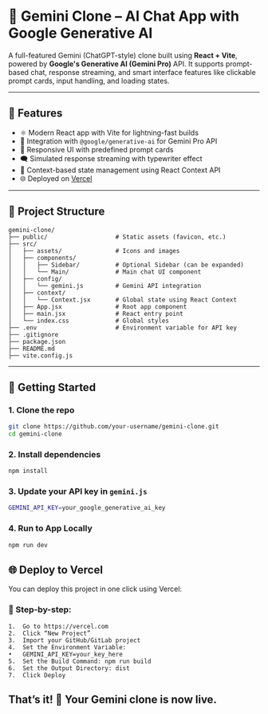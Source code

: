 # 🔮 Gemini Clone – AI Chat App with Google Generative AI

A full-featured Gemini (ChatGPT-style) clone built using **React + Vite**, powered by **Google's Generative AI (Gemini Pro)** API. It supports prompt-based chat, response streaming, and smart interface features like clickable prompt cards, input handling, and loading states.

---

## 🚀 Features

- ⚛️ Modern React app with Vite for lightning-fast builds
- 🧠 Integration with `@google/generative-ai` for Gemini Pro API
- 🎨 Responsive UI with predefined prompt cards
- 🗨️ Simulated response streaming with typewriter effect
- 💬 Context-based state management using React Context API
- 🌐 Deployed on [Vercel](https://vercel.com/)

---

## 📁 Project Structure
```text
gemini-clone/
├── public/                   # Static assets (favicon, etc.)
├── src/
│   ├── assets/               # Icons and images
│   ├── components/
│   │   ├── Sidebar/          # Optional Sidebar (can be expanded)
│   │   └── Main/             # Main chat UI component
│   ├── config/
│   │   └── gemini.js         # Gemini API integration
│   ├── context/
│   │   └── Context.jsx       # Global state using React Context
│   ├── App.jsx               # Root app component
│   ├── main.jsx              # React entry point
│   └── index.css             # Global styles
├── .env                      # Environment variable for API key
├── .gitignore
├── package.json
├── README.md
├── vite.config.js
```
---

## 🧪 Getting Started

### 1. Clone the repo

```bash
git clone https://github.com/your-username/gemini-clone.git
cd gemini-clone
```

### 2. Install dependencies

```bash
npm install
```
### 3. Update your API key in `gemini.js`

```bash
GEMINI_API_KEY=your_google_generative_ai_key
```
### 4. Run to App Locally

```bash
npm run dev
```
## 🌐 Deploy to Vercel

You can deploy this project in one click using Vercel:

### 🔧 Step-by-step:
	1.	Go to https://vercel.com
	2.	Click “New Project”
	3.	Import your GitHub/GitLab project
	4.	Set the Environment Variable:
	•	GEMINI_API_KEY=your_key_here
	5.	Set the Build Command: npm run build
	6.	Set the Output Directory: dist
	7.	Click Deploy

## That’s it! 🎉 Your Gemini clone is now live.

